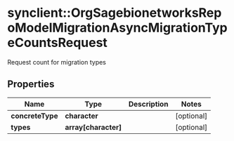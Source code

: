 # synclient::OrgSagebionetworksRepoModelMigrationAsyncMigrationTypeCountsRequest

Request count for migration types

## Properties
Name | Type | Description | Notes
------------ | ------------- | ------------- | -------------
**concreteType** | **character** |  | [optional] 
**types** | **array[character]** |  | [optional] 


